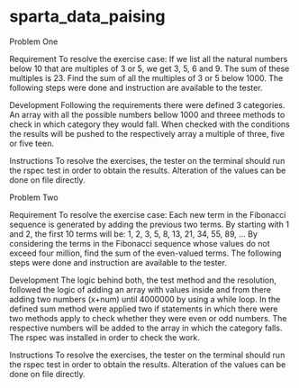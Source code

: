 # sparta_data_paising
Problem One

Requirement
To resolve the exercise case: If we list all the natural numbers below 10 that are multiples of 3 or 5, we get 3, 5, 6 and 9. The sum of these multiples is 23. Find the sum of all the multiples of 3 or 5 below 1000.
The following steps were done and instruction are available to the tester.

Development
Following the requirements there were defined 3 categories. An array with all the possible numbers bellow 1000 and threee methods to check in which category they would fall. When checked with the conditions the results will be pushed to the respectively array a multiple of three, five or five teen. 


Instructions
To resolve the exercises, the tester on the terminal should run the rspec test in order to obtain the results. Alteration of the values can be done on file directly.   


Problem Two

Requirement
To resolve the exercise case: Each new term in the Fibonacci sequence is generated by adding the previous two terms. By starting with 1 and 2, the first 10 terms will be:
1, 2, 3, 5, 8, 13, 21, 34, 55, 89, ...
By considering the terms in the Fibonacci sequence whose values do not exceed four million, find the sum of the even-valued terms.
The following steps were done and instruction are available to the tester.

Development
The logic behind both, the test method and the resolution, followed the logic of adding an array with values inside and from there adding two numbers (x+num) until 4000000 by using a while loop. In the defined sum method were applied two if statements in which there were two methods apply to check whether they were even or odd numbers. The respective numbers will be added to the array in which the category falls. The rspec was installed in order to check the work.

Instructions
To resolve the exercises, the tester on the terminal should run the rspec test in order to obtain the results. Alteration of the values can be done on file directly.   
